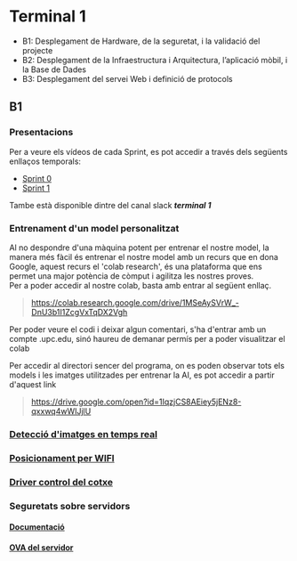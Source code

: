 # Terminal 1

- B1: Desplegament de Hardware, de la seguretat, i la validació del projecte
- B2: Desplegament de la Infraestructura i Arquitectura, l’aplicació mòbil, i la Base de Dades
- B3: Desplegament del servei Web i definició de protocols


## B1
### Presentacions
Per a veure els vídeos de cada Sprint, es pot accedir a través dels següents enllaços temporals:

 - [Sprint 0](https://drive.google.com/file/d/1I3HaUNk-dI72N8wBxyxqsY9aej0N_Ie2/view?usp=sharing)
 - [Sprint 1](https://drive.google.com/file/d/18OFlrjfemrvc5kyS37QCjnnfYOLF1qbl/view?usp=sharing)

Tambe està disponible dintre del canal slack ***terminal 1***

### Entrenament d'un model personalitzat
Al no despondre d'una màquina potent per entrenar el nostre model, la manera més fàcil és entrenar el nostre model amb un recurs que en dona Google, aquest recurs el 'colab  research', és una plataforma que ens permet una major potència de còmput i agilitza les nostres proves.  
Per a poder accedir al nostre colab, basta amb entrar al següent  enllaç.

> https://colab.research.google.com/drive/1MSeAySVrW_-DnU3b1I1ZcgVxTqDX2Vgh

Per poder veure el codi i deixar algun comentari, s'ha d'entrar amb un compte .upc.edu, sinó haureu de demanar permís per a poder visualitzar el colab

Per accedir al directori sencer del programa, on es poden observar tots els models i les imatges utilitzades per entrenar la AI, es pot accedir a partir d'aquest link

> https://drive.google.com/open?id=1IqzjCS8AEiey5jENz8-qxxwq4wWIJjlU


### [Detecció d'imatges en temps real](/real-time-object-detection)

### [Posicionament per WIFI](/wifi-Triangulation)

### [Driver control del cotxe](/Cotxe/DRIVER)

### Seguretats sobre servidors
#### [Documentació](https://drive.google.com/file/d/19d3OjaiI9zZTguqD5gKRaS9840lvX39k/view?usp=sharing)
#### [OVA del servidor](https://drive.google.com/file/d/17dcX2RdMJB46CMtcCTnFkErLlyQIHNZW/view?usp=sharing)


